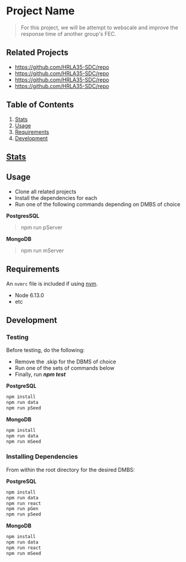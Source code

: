 # Project Name

>For this project, we will be attempt to webscale and improve the response time of another group's FEC.

## Related Projects

  - https://github.com/HRLA35-SDC/repo
  - https://github.com/HRLA35-SDC/repo
  - https://github.com/HRLA35-SDC/repo
  - https://github.com/HRLA35-SDC/repo

## Table of Contents

1. [Stats](#Stats)
2. [Usage](#Usage)
3. [Requirements](#requirements)
4. [Development](#development)

## [Stats](https://docs.google.com/spreadsheets/d/1S8Af02fTtTmnbA80wFej19aTLSGP5QH5kyQQp2dVEQc/)

## Usage

  * Clone all related projects
  * Install the dependencies for each
  * Run one of the following commands depending on DMBS of choice

  **PostgresSQL**
  > npm run pServer

  **MongoDB**
  > npm run mServer

## Requirements

An `nvmrc` file is included if using [nvm](https://github.com/creationix/nvm).

- Node 6.13.0
- etc

## Development

### Testing
Before testing, do the following:
  * Remove the .skip for the DBMS of choice
  * Run one of the sets of commands below
  * Finally, run ***npm test***

**PostgreSQL**
```sh
npm install
npm run data
npm run pSeed
```
**MongoDB**
```sh
npm install
npm run data
npm run mSeed
```

### Installing Dependencies

From within the root directory for the desired DMBS:

**PostgreSQL**
```sh
npm install
npm run data
npm run react
npm run pGen
npm run pSeed
```
**MongoDB**
```sh
npm install
npm run data
npm run react
npm run mSeed
```